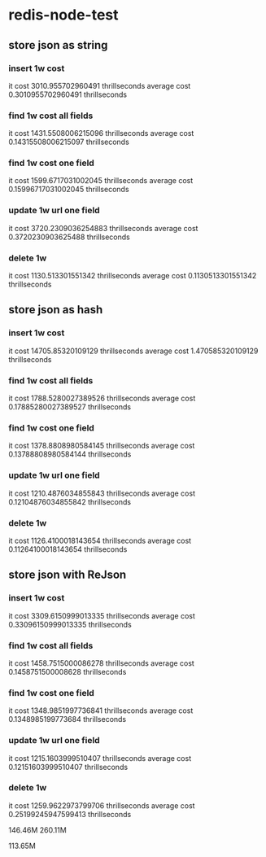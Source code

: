 # redis-node-test

## store json as string

### insert 1w cost 
it cost 3010.955702960491 thrillseconds
average cost 0.3010955702960491 thrillseconds

### find 1w cost all fields
it cost 1431.5508006215096 thrillseconds
average cost 0.14315508006215097 thrillseconds

### find 1w cost one field
it cost 1599.6717031002045 thrillseconds
average cost 0.15996717031002045 thrillseconds

### update 1w url one field 
it cost 3720.2309036254883 thrillseconds
average cost 0.3720230903625488 thrillseconds

### delete 1w 
it cost 1130.513301551342 thrillseconds
average cost 0.1130513301551342 thrillseconds

## store json as hash

### insert 1w cost 
it cost 14705.85320109129 thrillseconds
average cost 1.470585320109129 thrillseconds

### find 1w cost all fields
it cost 1788.5280027389526 thrillseconds
average cost 0.17885280027389527 thrillseconds

### find 1w cost one field
it cost 1378.8808980584145 thrillseconds
average cost 0.13788808980584144 thrillseconds

### update 1w url one field 
it cost 1210.4876034855843 thrillseconds
average cost 0.12104876034855842 thrillseconds

### delete 1w 
it cost 1126.4100018143654 thrillseconds
average cost 0.11264100018143654 thrillseconds

## store json with ReJson

### insert 1w cost 
it cost 3309.6150999013335 thrillseconds
average cost 0.33096150999013335 thrillseconds

### find 1w cost all fields
it cost 1458.7515000086278 thrillseconds
average cost 0.1458751500008628 thrillseconds

### find 1w cost one field
it cost 1348.9851997736841 thrillseconds
average cost 0.1348985199773684 thrillseconds


### update 1w url one field 
it cost 1215.1603999510407 thrillseconds
average cost 0.12151603999510407 thrillseconds

### delete 1w 

it cost 1259.9622973799706 thrillseconds
average cost 0.25199245947599413 thrillseconds


146.46M
260.11M

113.65M
